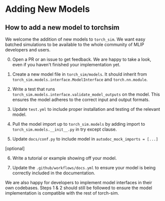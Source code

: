 # Adding New Models

## How to add a new model to torchsim

We welcome the addition of new models to `torch_sim`. We want
easy batched simulations to be available to the whole community
of MLIP developers and users.

0. Open a PR or an issue to get feedback. We are happy to take a look,
even if you haven't finished your implementation yet.

1. Create a new model file in `torch_sim/models`. It should inherit
from `torch_sim.models.interface.ModelInterface` and `torch.nn.module`.

2. Write a test that runs `torch_sim.models.interface.validate_model_outputs`
on the model. This ensures the model adheres to the correct input and output
formats.

3. Update `test.yml` to include proper installation and
testing of the relevant model.

4. Pull the model import up to `torch_sim.models` by adding import to
`torch_sim.models.__init__.py` in try except clause.

5. Update `docs/conf.py` to include model in `autodoc_mock_imports = [...]`

[optional]

6. Write a tutorial or example showing off your model.

7. Update the `.github/workflows/docs.yml` to ensure your model
is being correctly included in the documentation.

We are also happy for developers to implement model interfaces in their
own codebases. Steps 1 & 2 should still be followed to ensure the model
implementation is compatible with the rest of torch-sim.
